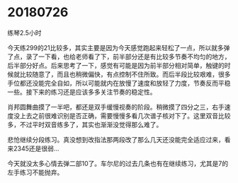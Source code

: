 # 20180726

练琴2.5小时

今天练299的21比较多，其实主要是因为今天感觉跑起来轻松了一点，所以就多弹了点，录了一下看，也给老师看了下，前半部分还是有比较多节奏不均匀的地方，后半部分好点。后来思考了一下，感觉有可能是因为前半部分相对简单，触键的时候就比较随意了，而且也稍微偏快，有点控制不住所致。而后半段比较艰难，很多手位都还没能完全自如，所以可能就内在放慢了速度和放轻了力度，节奏反而平稳一些。接下来的练习还是应该多多关注节奏的稳定性。

肖邦圆舞曲摸了一半吧，都还是双手缓慢视奏的阶段。稍微摸了四分之三，右手速度没上去之前很难识别是否正确，需要慢慢多看几次谱子核对下了。这里双音比较多，不过平时双音练多了，其实也渐渐没觉得那么难了。

悲怆继续分段练习。真没想到改指法那两段改了那么几天还没能完全适应过来，看来2345还是很弱...

今天就没太多心情去弹二部10了。车尔尼的过去几条也有在继续练习，尤其是7的左手练习不能抛弃。
